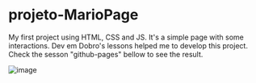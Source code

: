 # projeto-MarioPage
My first project using HTML, CSS and JS. It's a simple page with some interactions. Dev em Dobro's lessons helped me to develop this project. Check the sesson "github-pages" bellow to see the result.

![image](https://user-images.githubusercontent.com/121182276/222940887-6fcbfcf7-b908-48b5-a12f-8ae55e7b473f.png)
